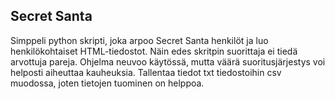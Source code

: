 ## Secret Santa
Simppeli python skripti, joka arpoo Secret Santa henkilöt ja luo henkilökohtaiset HTML-tiedostot. Näin edes skritpin suorittaja ei tiedä arvottuja pareja. Ohjelma neuvoo käytössä, mutta väärä suoritusjärjestys voi helposti aiheuttaa kauheuksia. Tallentaa tiedot txt tiedostoihin csv muodossa, joten tietojen tuominen on helppoa.
